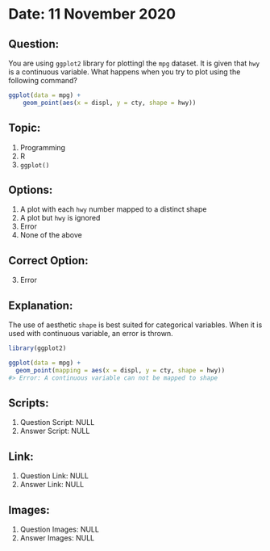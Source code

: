 # Date: 11 November 2020

## Question:
You are using `ggplot2` library for plottingl the `mpg` dataset. It is given that `hwy` is a continuous variable. What happens when you try to plot using the following command?

```r
ggplot(data = mpg) +
	geom_point(aes(x = displ, y = cty, shape = hwy))
```

## Topic:
1. Programming
2. R
3. `ggplot()`

## Options:
1. A plot with each `hwy` number mapped to a distinct shape
2. A plot but `hwy` is ignored
3. Error
4. None of the above

## Correct Option:
3. Error

## Explanation:
The use of aesthetic `shape` is best suited for categorical variables. When it is used with continuous variable, an error is thrown.
``` r
library(ggplot2)

ggplot(data = mpg) + 
  geom_point(mapping = aes(x = displ, y = cty, shape = hwy))
#> Error: A continuous variable can not be mapped to shape
```

## Scripts:
1. Question Script: NULL
2. Answer Script: NULL

## Link:
1. Question Link: NULL
2. Answer Link: NULL

## Images:
1. Question Images: NULL
2. Answer Images: NULL
